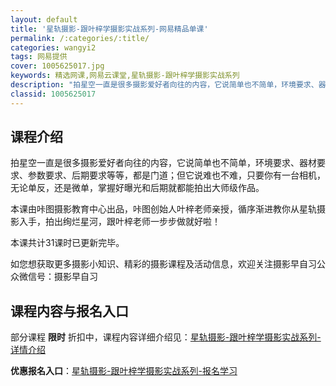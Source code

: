 ```yaml
---
layout: default
title: '星轨摄影-跟叶梓学摄影实战系列-网易精品单课'
permalink: /:categories/:title/
categories: wangyi2
tags: 网易提供
cover: 1005625017.jpg
keywords: 精选网课,网易云课堂,星轨摄影-跟叶梓学摄影实战系列
description: "拍星空一直是很多摄影爱好者向往的内容，它说简单也不简单，环境要求、器材要求、参数要求、后期要求等等，都是门道；但它说难也不难，只要你有一台相机，无论单反，还是微单，掌握好曝光和后期就都能拍出"
classid: 1005625017
---
```


## 课程介绍

拍星空一直是很多摄影爱好者向往的内容，它说简单也不简单，环境要求、器材要求、参数要求、后期要求等等，都是门道；但它说难也不难，只要你有一台相机，无论单反，还是微单，掌握好曝光和后期就都能拍出大师级作品。

本课由咔图摄影教育中心出品，咔图创始人叶梓老师亲授，循序渐进教你从星轨摄影入手，拍出绚烂星河，跟叶梓老师一步步做就好啦！

本课共计31课时已更新完毕。

如您想获取更多摄影小知识、精彩的摄影课程及活动信息，欢迎关注摄影早自习公众微信号：摄影早自习

## 课程内容与报名入口

部分课程 **限时** 折扣中，课程内容详细介绍见：[星轨摄影-跟叶梓学摄影实战系列-详情介绍](https://study.163.com/course/introduction/1005625017.htm?share=1&shareId=1025206652&utm_campaign=share&utm_medium=iphoneShare&utm_source=&utm_u=1025206652)

**优惠报名入口**：[星轨摄影-跟叶梓学摄影实战系列-报名学习](https://study.163.com/course/introduction/1005625017.htm?share=1&shareId=1025206652&utm_campaign=share&utm_medium=iphoneShare&utm_source=&utm_u=1025206652)

